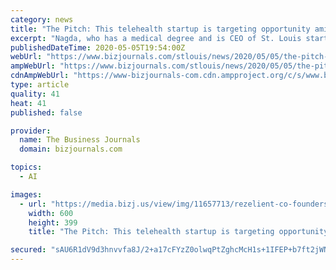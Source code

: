 ```yaml
---
category: news
title: "The Pitch: This telehealth startup is targeting opportunity amid Covid-19"
excerpt: "Nagda, who has a medical degree and is CEO of St. Louis startup Rezilient, said doctors only spent a fraction of that total time interacting with his dad. Given his medical background, Nagda knew about the promise and hype around telemedicine."
publishedDateTime: 2020-05-05T19:54:00Z
webUrl: "https://www.bizjournals.com/stlouis/news/2020/05/05/the-pitch-this-telehealth-startup-is-targeting.html"
ampWebUrl: "https://www.bizjournals.com/stlouis/news/2020/05/05/the-pitch-this-telehealth-startup-is-targeting.amp.html"
cdnAmpWebUrl: "https://www-bizjournals-com.cdn.ampproject.org/c/s/www.bizjournals.com/stlouis/news/2020/05/05/the-pitch-this-telehealth-startup-is-targeting.amp.html"
type: article
quality: 41
heat: 41
published: false

provider:
  name: The Business Journals
  domain: bizjournals.com

topics:
  - AI

images:
  - url: "https://media.bizj.us/view/img/11657713/rezelient-co-founders*600xx1663-1106-0-431.jpg"
    width: 600
    height: 399
    title: "The Pitch: This telehealth startup is targeting opportunity amid Covid-19"

secured: "sAU6R1dV9d3hnvvfa8J/2+a17cFYzZ0olwqPtZghcMcH1s+1IFEP+b7ft2jWNbO7h4W/4mvOKMKTBpECyCvLrME9aSsEY5puyXg02AYqTD9Dbg21iuZBN6NBSG3Z+fDKH/l0BQb3MuzlB3E68DBi+qGHXYF3zpj6VrBG527ynRLUPjU7RDpfDQ0F5w//vdYDtB7iU7OLtnAaoU/F7AHLfjPnBdy0y1NYeNLfOHqkBolnQMPYIuxRaTHzkIFvvjwzJqgj6lFMmWb+UV3Mczu+GkAcF4/NBCOFKq/gHy47xwaSdeUgF/eM0/idXd6pQqoy;GXgN4m1gcBWhx2I9K6c4PA=="
---
```


